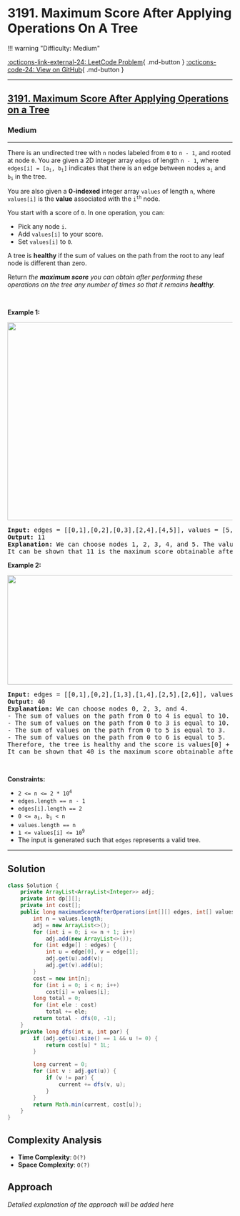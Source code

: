 # 3191. Maximum Score After Applying Operations On A Tree

!!! warning "Difficulty: Medium"

[:octicons-link-external-24: LeetCode Problem](https://leetcode.com/problems/maximum-score-after-applying-operations-on-a-tree/){ .md-button }
[:octicons-code-24: View on GitHub](https://github.com/RAJ8664/Leetcode/tree/master/3191-maximum-score-after-applying-operations-on-a-tree){ .md-button }

---

<h2><a href="https://leetcode.com/problems/maximum-score-after-applying-operations-on-a-tree">3191. Maximum Score After Applying Operations on a Tree</a></h2><h3>Medium</h3><hr><p>There is an undirected tree with <code>n</code> nodes labeled from <code>0</code> to <code>n - 1</code>, and rooted at node <code>0</code>. You are given&nbsp;a 2D integer array <code>edges</code> of length <code>n - 1</code>, where <code>edges[i] = [a<sub>i</sub>, b<sub>i</sub>]</code> indicates that there is an edge between nodes <code>a<sub>i</sub></code> and <code>b<sub>i</sub></code> in the tree.</p>

<p>You are also given a <strong>0-indexed</strong> integer array <code>values</code> of length <code>n</code>, where <code>values[i]</code> is the <strong>value</strong> associated with the <code>i<sup>th</sup></code> node.</p>

<p>You start with a score of <code>0</code>. In one operation, you can:</p>

<ul>
	<li>Pick any node <code>i</code>.</li>
	<li>Add <code>values[i]</code> to your score.</li>
	<li>Set <code>values[i]</code> to <code>0</code>.</li>
</ul>

<p>A tree is <strong>healthy</strong> if the sum of values on the path from the root to any leaf node is different than zero.</p>

<p>Return <em>the <strong>maximum score</strong> you can obtain after performing these operations on the tree any number of times so that it remains <strong>healthy</strong>.</em></p>

<p>&nbsp;</p>
<p><strong class="example">Example 1:</strong></p>
<img alt="" src="https://assets.leetcode.com/uploads/2023/10/11/graph-13-1.png" style="width: 515px; height: 443px;" />
<pre>
<strong>Input:</strong> edges = [[0,1],[0,2],[0,3],[2,4],[4,5]], values = [5,2,5,2,1,1]
<strong>Output:</strong> 11
<strong>Explanation:</strong> We can choose nodes 1, 2, 3, 4, and 5. The value of the root is non-zero. Hence, the sum of values on the path from the root to any leaf is different than zero. Therefore, the tree is healthy and the score is values[1] + values[2] + values[3] + values[4] + values[5] = 11.
It can be shown that 11 is the maximum score obtainable after any number of operations on the tree.
</pre>

<p><strong class="example">Example 2:</strong></p>
<img alt="" src="https://assets.leetcode.com/uploads/2023/10/11/graph-14-2.png" style="width: 522px; height: 245px;" />
<pre>
<strong>Input:</strong> edges = [[0,1],[0,2],[1,3],[1,4],[2,5],[2,6]], values = [20,10,9,7,4,3,5]
<strong>Output:</strong> 40
<strong>Explanation:</strong> We can choose nodes 0, 2, 3, and 4.
- The sum of values on the path from 0 to 4 is equal to 10.
- The sum of values on the path from 0 to 3 is equal to 10.
- The sum of values on the path from 0 to 5 is equal to 3.
- The sum of values on the path from 0 to 6 is equal to 5.
Therefore, the tree is healthy and the score is values[0] + values[2] + values[3] + values[4] = 40.
It can be shown that 40 is the maximum score obtainable after any number of operations on the tree.
</pre>

<p>&nbsp;</p>
<p><strong>Constraints:</strong></p>

<ul>
	<li><code>2 &lt;= n &lt;= 2 * 10<sup>4</sup></code></li>
	<li><code>edges.length == n - 1</code></li>
	<li><code>edges[i].length == 2</code></li>
	<li><code>0 &lt;= a<sub>i</sub>, b<sub>i</sub> &lt; n</code></li>
	<li><code>values.length == n</code></li>
	<li><code>1 &lt;= values[i] &lt;= 10<sup>9</sup></code></li>
	<li>The input is generated such that <code>edges</code> represents a valid tree.</li>
</ul>


---

## Solution

```java
class Solution {
    private ArrayList<ArrayList<Integer>> adj;
    private int dp[][];
    private int cost[];
    public long maximumScoreAfterOperations(int[][] edges, int[] values) {
        int n = values.length;
        adj = new ArrayList<>();
        for (int i = 0; i <= n + 1; i++)
            adj.add(new ArrayList<>());
        for (int edge[] : edges) {
            int u = edge[0], v = edge[1];
            adj.get(u).add(v);
            adj.get(v).add(u);
        }
        cost = new int[n];
        for (int i = 0; i < n; i++) 
            cost[i] = values[i];
        long total = 0;
        for (int ele : cost) 
            total += ele;
        return total - dfs(0, -1);
    }
    private long dfs(int u, int par) {
        if (adj.get(u).size() == 1 && u != 0) {
            return cost[u] * 1L;
        }

        long current = 0;
        for (int v : adj.get(u)) {
            if (v != par) {
                current += dfs(v, u);
            }
        }
        return Math.min(current, cost[u]);
    }
}
```

## Complexity Analysis

- **Time Complexity**: `O(?)`
- **Space Complexity**: `O(?)`

## Approach

*Detailed explanation of the approach will be added here*


